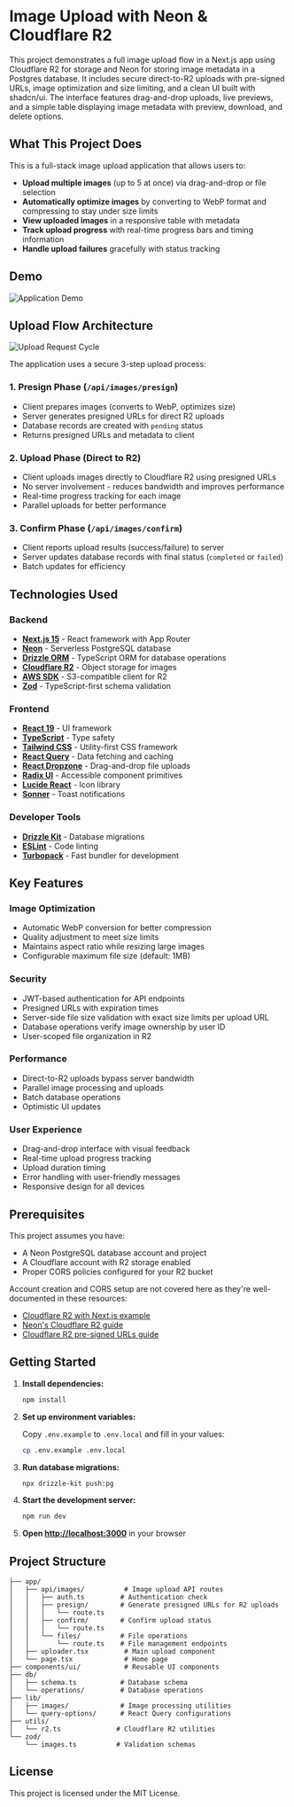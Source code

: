 # Image Upload with Neon & Cloudflare R2

This project demonstrates a full image upload flow in a Next.js app using Cloudflare R2 for storage and Neon for storing image metadata in a Postgres database. It includes secure direct-to-R2 uploads with pre-signed URLs, image optimization and size limiting, and a clean UI built with shadcn/ui. The interface features drag-and-drop uploads, live previews, and a simple table displaying image metadata with preview, download, and delete options.

## What This Project Does

This is a full-stack image upload application that allows users to:
- **Upload multiple images** (up to 5 at once) via drag-and-drop or file selection
- **Automatically optimize images** by converting to WebP format and compressing to stay under size limits
- **View uploaded images** in a responsive table with metadata
- **Track upload progress** with real-time progress bars and timing information
- **Handle upload failures** gracefully with status tracking

## Demo

![Application Demo](public/chrome_aFRqvl8tZ2.gif)

## Upload Flow Architecture

![Upload Request Cycle](public/upload_request_cycle.drawio.png)

The application uses a secure 3-step upload process:

### 1. **Presign Phase** (`/api/images/presign`)
- Client prepares images (converts to WebP, optimizes size)
- Server generates presigned URLs for direct R2 uploads
- Database records are created with `pending` status
- Returns presigned URLs and metadata to client

### 2. **Upload Phase** (Direct to R2)
- Client uploads images directly to Cloudflare R2 using presigned URLs
- No server involvement - reduces bandwidth and improves performance
- Real-time progress tracking for each image
- Parallel uploads for better performance

### 3. **Confirm Phase** (`/api/images/confirm`)
- Client reports upload results (success/failure) to server
- Server updates database records with final status (`completed` or `failed`)
- Batch updates for efficiency

## Technologies Used

### Backend
- **[Next.js 15](https://nextjs.org/)** - React framework with App Router
- **[Neon](https://neon.tech/)** - Serverless PostgreSQL database
- **[Drizzle ORM](https://orm.drizzle.team/)** - TypeScript ORM for database operations
- **[Cloudflare R2](https://developers.cloudflare.com/r2/)** - Object storage for images
- **[AWS SDK](https://aws.amazon.com/sdk-for-javascript/)** - S3-compatible client for R2
- **[Zod](https://zod.dev/)** - TypeScript-first schema validation

### Frontend
- **[React 19](https://react.dev/)** - UI framework
- **[TypeScript](https://www.typescriptlang.org/)** - Type safety
- **[Tailwind CSS](https://tailwindcss.com/)** - Utility-first CSS framework
- **[React Query](https://tanstack.com/query/latest)** - Data fetching and caching
- **[React Dropzone](https://react-dropzone.js.org/)** - Drag-and-drop file uploads
- **[Radix UI](https://www.radix-ui.com/)** - Accessible component primitives
- **[Lucide React](https://lucide.dev/)** - Icon library
- **[Sonner](https://sonner.emilkowal.ski/)** - Toast notifications

### Developer Tools
- **[Drizzle Kit](https://orm.drizzle.team/kit-docs/overview)** - Database migrations
- **[ESLint](https://eslint.org/)** - Code linting
- **[Turbopack](https://turbo.build/pack)** - Fast bundler for development

## Key Features

### Image Optimization
- Automatic WebP conversion for better compression
- Quality adjustment to meet size limits
- Maintains aspect ratio while resizing large images
- Configurable maximum file size (default: 1MB)

### Security
- JWT-based authentication for API endpoints
- Presigned URLs with expiration times
- Server-side file size validation with exact size limits per upload URL
- Database operations verify image ownership by user ID
- User-scoped file organization in R2

### Performance
- Direct-to-R2 uploads bypass server bandwidth
- Parallel image processing and uploads
- Batch database operations
- Optimistic UI updates

### User Experience
- Drag-and-drop interface with visual feedback
- Real-time upload progress tracking
- Upload duration timing
- Error handling with user-friendly messages
- Responsive design for all devices

## Prerequisites

This project assumes you have:
- A Neon PostgreSQL database account and project
- A Cloudflare account with R2 storage enabled
- Proper CORS policies configured for your R2 bucket

Account creation and CORS setup are not covered here as they're well-documented in these resources:
- [Cloudflare R2 with Next.js example](https://github.com/diwosuwanto/cloudflare-r2-with-nextjs-upload-download-delete/tree/main)
- [Neon's Cloudflare R2 guide](https://neon.com/docs/guides/cloudflare-r2)
- [Cloudflare R2 pre-signed URLs guide](https://ruanmartinelli.com/blog/cloudflare-r2-pre-signed-urls/)

## Getting Started

1. **Install dependencies:**
   ```bash
   npm install
   ```

2. **Set up environment variables:**
   
   Copy `.env.example` to `.env.local` and fill in your values:
   ```bash
   cp .env.example .env.local
   ```

3. **Run database migrations:**
   ```bash
   npx drizzle-kit push:pg
   ```

4. **Start the development server:**
   ```bash
   npm run dev
   ```

5. **Open [http://localhost:3000](http://localhost:3000)** in your browser

## Project Structure

```
├── app/
│   ├── api/images/          # Image upload API routes
│   │   ├── auth.ts         # Authentication check
│   │   ├── presign/        # Generate presigned URLs for R2 uploads
│   │   │   └── route.ts    
│   │   ├── confirm/        # Confirm upload status
│   │   │   └── route.ts    
│   │   └── files/          # File operations
│   │       └── route.ts    # File management endpoints
│   ├── uploader.tsx         # Main upload component
│   └── page.tsx             # Home page
├── components/ui/           # Reusable UI components
├── db/
│   ├── schema.ts           # Database schema
│   └── operations/         # Database operations
├── lib/
│   ├── images/             # Image processing utilities
│   └── query-options/      # React Query configurations
├── utils/
│   └── r2.ts              # Cloudflare R2 utilities
└── zod/
    └── images.ts          # Validation schemas
```


## License

This project is licensed under the MIT License.
